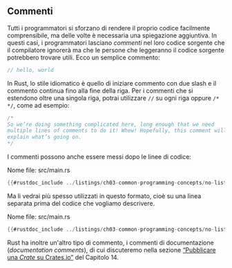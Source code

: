## Commenti

Tutti i programmatori si sforzano di rendere il proprio codice facilmente
comprensibile, ma delle volte è necessaria una spiegazione aggiuntiva.
In questi casi, i programmatori lasciano *commenti* nel loro codice
sorgente che il compilatore ignorerà ma che le persone che leggeranno il
codice sorgente potrebbero trovare utili.
Ecco un semplice commento:

```rust
// hello, world
```

In Rust, lo stile idiomatico è quello di iniziare commento con due slash
e il commento continua fino alla fine della riga. Per i commenti che si
estendono oltre una singola riga, potrai utilizzare `//` su ogni riga
oppure `/* */`, come ad esempio:

```rust
/*
So we’re doing something complicated here, long enough that we need
multiple lines of comments to do it! Whew! Hopefully, this comment will
explain what’s going on.
*/
```

I commenti possono anche essere messi dopo le linee di codice:

<span class="filename">Nome file: src/main.rs</span>

```rust
{{#rustdoc_include ../listings/ch03-common-programming-concepts/no-listing-24-comments-end-of-line/src/main.rs}}
```

Ma li vedrai più spesso utilizzati in questo formato, cioè su una linea
separata prima del codice che vogliamo descrivere.

<span class="filename">Nome file: src/main.rs</span>

```rust
{{#rustdoc_include ../listings/ch03-common-programming-concepts/no-listing-25-comments-above-line/src/main.rs}}
```

Rust ha inoltre un'altro tipo di commento, i commenti di
documentazione (*documentation comments*), di cui discuteremo
nella sezione [“Pubblicare una *Crate* su Crates.io”][publishing]
del Capitolo 14.

[publishing]: ch14-02-publishing-to-crates-io.html
